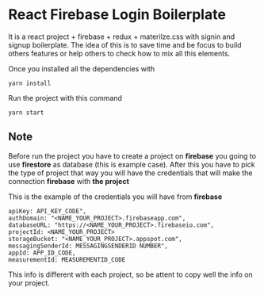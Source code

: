# React Firebase Login Boilerplate

It is a react project + firebase + redux + materilze.css with signin and signup boilerplate. The idea of this is to save time and be focus to build others features or help others to check how to mix all this elements.

Once you installed all the dependencies with
```
yarn install
```

Run the project with this command
```
yarn start
```

## Note

Before run the project you have to create a project on **firebase** you going to use **firestore** as database (this is example case).
After this you have to pick the type of project that way you will have the credentials that will make the connection **firebase** with **the project**

This is the example of the credentials you will have from **firebase**
```
apiKey: API_KEY_CODE",
authDomain: "<NAME_YOUR_PROJECT>.firebaseapp.com",
databaseURL: "https://<NAME_YOUR_PROJECT>.firebaseio.com",
projectId: <NAME_YOUR_PROJECT>
storageBucket: "<NAME_YOUR_PROJECT>.appspot.com",
messagingSenderId: MESSAGINGSENDERID NUMBER",
appId: APP_ID_CODE,
measurementId: MEASUREMENTID_CODE
```

This info is different with each project, so be attent to copy well the info on your project.